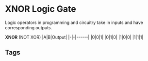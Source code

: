 # XNOR Logic Gate

Logic operators in programming and circuitry take in inputs and have corresponding outputs.

**XNOR** (NOT XOR)
|A|B|Output|
|-|-|------|
|0|0|1|
|0|1|0|
|1|0|0|
|1|1|1|

## Tags
